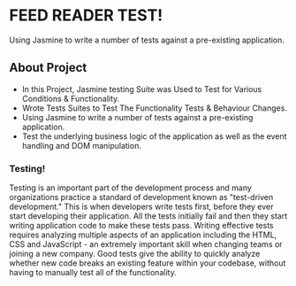 # FEED READER TEST!
Using Jasmine to write a number of tests against a pre-existing application.

## About Project 

* In this Project, Jasmine testing Suite was Used to Test for Various Conditions & Functionality.
* Wrote Tests Suites to Test The Functionality Tests & Behaviour Changes.
* Using Jasmine to write a number of tests against a pre-existing application.
* Test the underlying business logic of the application as well as the event handling and DOM manipulation.

### Testing!

Testing is an important part of the development process and many organizations practice a standard of development known as "test-driven development." This is when developers write tests first, before they ever start developing their application. All the tests initially fail and then they start writing application code to make these tests pass.
Writing effective tests requires analyzing multiple aspects of an application including the HTML, CSS and JavaScript - an extremely important skill when changing teams or joining a new company.
Good tests give  the ability to quickly analyze whether new code breaks an existing feature within your codebase, without having to manually test all of the functionality.








